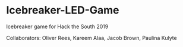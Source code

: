 # Icebreaker-LED-Game
Icebreaker game for Hack the South 2019

Collaborators: 
Oliver Rees,
Kareem Alaa,
Jacob Brown,
Paulina Kulyte